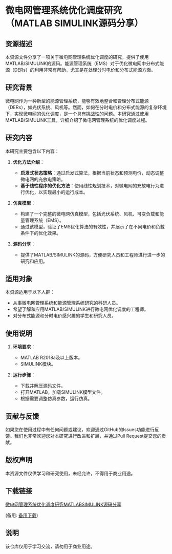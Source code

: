 # 微电网管理系统优化调度研究（MATLAB SIMULINK源码分享）

## 资源描述

本资源文件分享了一项关于微电网管理系统优化调度的研究，提供了使用MATLAB/SIMULINK的源码。能源管理系统（EMS）对于优化微电网中分布式能源（DERs）的利用非常有帮助，尤其是在处理分时电价和分布式能源方面。

## 研究背景

微电网作为一种新型的能源管理系统，能够有效地整合和管理分布式能源（DERs），如光伏系统、风机等。然而，如何在分时电价和分布式能源的复杂环境下，实现微电网的优化调度，是一个具有挑战性的问题。本研究通过使用MATLAB/SIMULINK工具，详细介绍了微电网管理系统的优化调度过程。

## 研究内容

本研究主要包含以下内容：

1. **优化方法介绍**：
   - **启发式状态策略**：通过启发式算法，根据当前状态和预测电价，动态调整微电网的充放电策略。
   - **基于线性程序的优化方法**：使用线性规划技术，对微电网的充放电行为进行优化，以实现最小的运行成本。

2. **仿真模型**：
   - 构建了一个完整的微电网仿真模型，包括光伏系统、风机、可变负载和能量管理系统（EMS）。
   - 通过该模型，验证了EMS优化算法的有效性，并展示了在不同电价和负载条件下的优化效果。

3. **源码分享**：
   - 提供了MATLAB/SIMULINK的源码，方便研究人员和工程师进行进一步的研究和应用。

## 适用对象

本资源适用于以下人群：

- 从事微电网管理系统和能源管理系统研究的科研人员。
- 希望了解和应用MATLAB/SIMULINK进行微电网优化调度的工程师。
- 对分布式能源和分时电价感兴趣的学生和研究人员。

## 使用说明

1. **环境要求**：
   - MATLAB R2018a及以上版本。
   - SIMULINK模块。

2. **运行步骤**：
   - 下载并解压源码文件。
   - 打开MATLAB，加载SIMULINK模型文件。
   - 根据需要调整仿真参数，运行仿真。

## 贡献与反馈

如果您在使用过程中有任何问题或建议，欢迎通过GitHub的Issues功能进行反馈。我们也非常欢迎您对本研究进行改进和扩展，并通过Pull Request提交您的贡献。

## 版权声明

本资源文件仅供学习和研究使用，未经允许，不得用于商业用途。

## 下载链接
[微电网管理系统优化调度研究MATLABSIMULINK源码分享](https://pan.quark.cn/s/8ca34d787ba0) 

(备用: [备用下载](https://pan.baidu.com/s/1igEwkaSX-d3YhTEdiMsqEQ?pwd=1234))

## 说明

该仓库仅用于学习交流，请勿用于商业用途。
